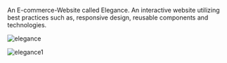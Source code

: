 An E-commerce-Website called Elegance.
An interactive website utilizing best practices such as, responsive design, reusable components and technologies.


![elegance](https://user-images.githubusercontent.com/61568687/208299618-55924ef4-9ff3-43ad-8019-9681fc8cf2c9.PNG)

![elegance1](https://user-images.githubusercontent.com/61568687/208299670-65dbcfba-59ec-44c2-85cd-f1649bdaf00d.PNG)
